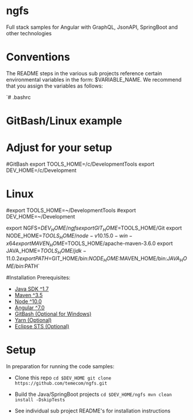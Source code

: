 # ngfs
Full stack samples for Angular with GraphQL, JsonAPI, SpringBoot  and other technologies


# Conventions
The README steps in the various sub projects reference certain environmental variables in the form: $VARIABLE_NAME. We recommend that you assign the variables as follows:

`# .bashrc
# GitBash/Linux example
# Adjust for your setup

#GitBash
export TOOLS_HOME=/c/DevelopmentTools
export DEV_HOME=/c/Development
# Linux
#export TOOLS_HOME=~/DevelopmentTools
#export DEV_HOME=~/Development

export NGFS=$DEV_HOME/ngfs
export GIT_HOME=$TOOLS_HOME/Git
export NODE_HOME=$TOOLS_HOME/node-v10.15.0-win-x64
export MAVEN_HOME=$TOOLS_HOME/apache-maven-3.6.0
export JAVA_HOME=$TOOLS_HOME/jdk-11.0.2
export PATH=$GIT_HOME/bin:$NODE_HOME:$MAVEN_HOME/bin:$JAVA_HOME/bin:$PATH`

#Installation Prerequisites:

- [Java SDK  ^1.7](https://www.oracle.com/technetwork/java/javase/downloads/index.html)
- [Maven ^3.5](https://maven.apache.org/download.cgi)
- [Node ^10.0](https://nodejs.org/en/)
- [Angular ^7.0](https://angular.io/)
- [GitBash (Optional for Windows)](https://gitforwindows.org/)
- [Yarn (Optional)](https://yarnpkg.com/en/)
- [Eclipse STS (Optional)](https://spring.io/tools)

# Setup

In preparation for running the code samples:

- Clone this repo
`cd $DEV_HOME
git clone https://github.com/temecom/ngfs.git
`
- Build the Java/SpringBoot projects
`cd $DEV_HOME/ngfs
mvn clean install -DskipTests`

- See individual sub project README's for installation instructions
